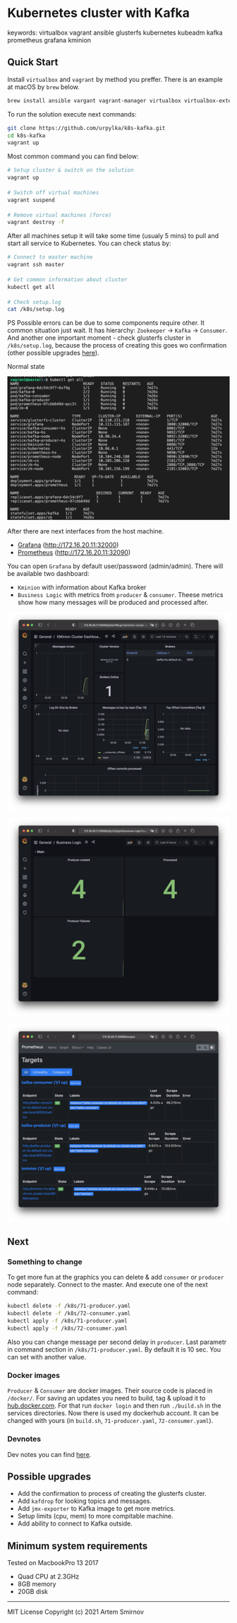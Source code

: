 # Kubernetes cluster with Kafka

keywords: virtualbox vagrant ansible glusterfs kubernetes kubeadm kafka prometheus grafana kminion

## Quick Start

Install `virtualbox` and `vagrant` by method you preffer. There is an example at macOS by `brew` below.

```bash
brew install ansible vargant vagrant-manager virtualbox virtualbox-extension-pack
```

To run the solution execute next commands:

```bash
git clone https://github.com/urpylka/k8s-kafka.git
cd k8s-kafka
vagrant up
```

Most common command you can find below:

```bash
# Setup cluster & switch on the solution
vagrant up

# Switch off virtual machines
vagrant suspend

# Remove virtual machines (force)
vagrant destroy -f
```

After all machines setup it will take some time (usualy 5 mins) to pull and start all service to Kubernetes. You can check status by:

```bash
# Connect to master machine
vagrant ssh master

# Get common information about cluster
kubectl get all

# Check setup.log
cat /k8s/setup.log
```

PS Possible errors can be due to some components require other. It common situation just wait. It has hierarchy: `Zookeeper` -> `Kafka` -> `Consumer`. And another one important moment - check glusterfs cluster in `/k8s/setup.log`, because the process of creating this goes wo confirmation (other possible upgrades [here](#possible-upgrades)).

Normal state

![image](./kubectl.png)

After there are next interfaces from the host machine.

* [Grafana](http://172.16.20.11:32000) (http://172.16.20.11:32000)
* [Prometheus](http://172.16.20.11:32090) (http://172.16.20.11:32090)

You can open `Grafana` by default user/password (admin/admin). There will be available two dashboard:

* `Kminion` with information about Kafka broker
* `Business Logic` with metrics from `producer` & `consumer`. Theese metrics show how many messages will be produced and processed after.

![image](./kminion.png)

![image](./business.png)

![image](./prometheus.png)

## Next

### Something to change

To get more fun at the graphics you can delete & add `consumer` or `producer` node separately. Connect to the master. And execute one of the next command:

```bash
kubectl delete -f /k8s/71-producer.yaml
kubectl delete -f /k8s/72-consumer.yaml
kubectl apply -f /k8s/71-producer.yaml
kubectl apply -f /k8s/72-consumer.yaml
```

Also you can change message per second delay in `producer`. Last parametr in command section in `/k8s/71-producer.yaml`. By default it is 10 sec. You can set with another value.

### Docker images

`Producer` & `Consumer` are docker images. Their source code is placed in `/docker/`. For saving an updates you need to build, tag & upload it to [hub.docker.com](hub.docker.com). For that run `docker login` and then run `./build.sh` in the services directories. Now there is used my dockerhub account. It can be changed with yours (in `build.sh`, `71-producer.yaml`, `72-consumer.yaml`).

### Devnotes

Dev notes you can find [here](./devnotes.md).

## Possible upgrades

* Add the confirmation to process of creating the glusterfs cluster.
* Add `kafdrop` for looking topics and messages.
* Add `jmx-exporter` to Kafka image to get more metrics.
* Setup limits (cpu, mem) to more compitable machine.
* Add ability to connect to Kafka outside.

## Minimum system requirements

Tested on MacbookPro 13 2017

* Quad CPU at 2.3GHz
* 8GB memory
* 20GB disk

___
MIT License
Copyright (c) 2021 Artem Smirnov
